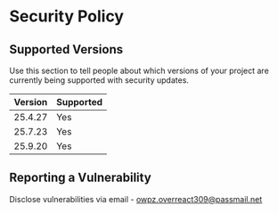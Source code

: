 # Security Policy

## Supported Versions

Use this section to tell people about which versions of your project are
currently being supported with security updates.

| Version | Supported |
| ------- | --------- |
| 25.4.27 | Yes       |
| 25.7.23 | Yes       |
| 25.9.20 | Yes       |

## Reporting a Vulnerability

Disclose vulnerabilities via email - owpz.overreact309@passmail.net
